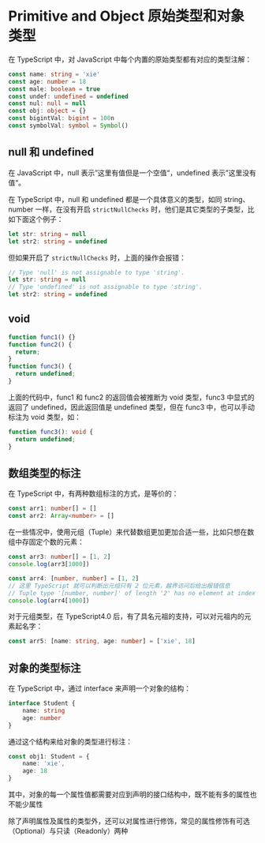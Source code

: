 # Primitive and Object 原始类型和对象类型

在 TypeScript 中，对 JavaScript 中每个内置的原始类型都有对应的类型注解：

```ts
const name: string = 'xie'
const age: number = 18
const male: boolean = true
const undef: undefined = undefined
const nul: null = null
const obj: object = {}
const bigintVal: bigint = 100n
const symbolVal: symbol = Symbol()
```

## null 和 undefined

在 JavaScript 中，null 表示”这里有值但是一个空值“，undefined 表示”这里没有值“。

在 TypeScript 中，null 和 undefined 都是一个具体意义的类型，如同 string、number 一样，在没有开启 `strictNullChecks` 时，他们是其它类型的子类型，比如下面这个例子：

```ts
let str: string = null
let str2: string = undefined
```

但如果开启了 `strictNullChecks` 时，上面的操作会报错：

```ts
// Type 'null' is not assignable to type 'string'.
let str: string = null
// Type 'undefined' is not assignable to type 'string'.
let str2: string = undefined
```

## void

```ts
function func1() {}
function func2() {
  return;
}
function func3() {
  return undefined;
}
```

上面的代码中，func1 和 func2 的返回值会被推断为 void 类型，func3 中显式的返回了 undefined，因此返回值是 undefined  类型，但在 func3 中，也可以手动标注为 void 类型，如：

```ts
function func3(): void {
  return undefined;
}
```

## 数组类型的标注

在 TypeScript 中，有两种数组标注的方式，是等价的：

```ts
const arr1: number[] = []
const arr2: Array<number> = []
```

在一些情况中，使用元组（Tuple）来代替数组更加更加合适一些，比如只想在数组中存固定个数的元素：

```ts
const arr3: number[] = [1, 2]
console.log(arr3[1000])

const arr4: [number, number] = [1, 2]
// 这里 TypeScript 就可以判断出元组只有 2 位元素，越界访问后给出报错信息
// Tuple type '[number, number]' of length '2' has no element at index '1000'.
console.log(arr4[1000])
```

对于元组类型，在 TypeScript4.0 后，有了具名元祖的支持，可以对元祖内的元素起名字：

```ts
const arr5: [name: string, age: number] = ['xie', 18]
```

## 对象的类型标注

在 TypeScript 中，通过 interface 来声明一个对象的结构：

```ts
interface Student {
    name: string
    age: number
}
```

通过这个结构来给对象的类型进行标注：

```ts
const obj1: Student = {
    name: 'xie',
    age: 18
}
```

其中，对象的每一个属性值都需要对应到声明的接口结构中，既不能有多的属性也不能少属性

除了声明属性及属性的类型外，还可以对属性进行修饰，常见的属性修饰有可选（Optional）与只读（Readonly）两种

